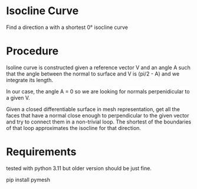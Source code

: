 # Isocline Curve

Find a direction a with a shortest 0° isocline curve

# Procedure

Isoline curve is constructed given a reference vector V and an angle A such that
the angle between the normal to surface and V is (pi/2 - A) and we integrate its
length.

In our case, the angle A = 0 so we are looking for normals perpenidicular to a
given V.

Given a closed differentiable surface in mesh representation, get all the faces
that have a normal close enough to perpendicular to the given vector and try to
connect them in a non-trivial loop. The shortest of the boundaries of that loop
approximates the isocline for that direction.

# Requirements

tested with python 3.11 but older version should be just fine.

pip install pymesh


